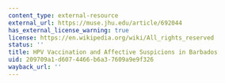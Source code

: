 ```yaml
---
content_type: external-resource
external_url: https://muse.jhu.edu/article/692044
has_external_license_warning: true
license: https://en.wikipedia.org/wiki/All_rights_reserved
status: ''
title: HPV Vaccination and Affective Suspicions in Barbados
uid: 209709a1-d607-4466-b6a3-7609a9e9f326
wayback_url: ''
---
```

